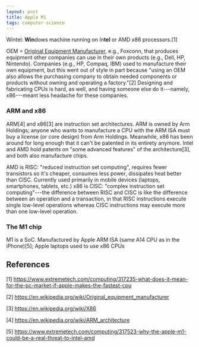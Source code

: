 ```yaml
--- 
layout: post 
title: Apple M1 
tags: computer-science
--- 
```


Wintel: **Win**dows machine running on In**tel** or AMD x86 processors.[1]

OEM = [Original Equipment Manufacturer](https://en.wikipedia.org/wiki/Original_equipment_manufacturer), e.g., Foxconn, that produces equipment other companies can use in their own products (e.g., Dell, HP, Nintendo). 
Companies (e.g., HP, Compaq, IBM) used to manufacture their own equipment, but this went out of style in part because "using an OEM also allows the purchasing company to obtain needed components or products without owning and operating a factory."[2]
Designing and fabricating CPUs is hard, as well, and having someone else do it---namely, x86---meant less headache for these companies. 

### ARM and x86
ARM[4] and x86[3] are instruction set architectures. 
ARM is owned by Arm Holdings; anyone who wants to manufacture a CPU with the ARM ISA must buy a license (or core design) from Arm Holdings. 
Meanwhile, x86 has been around for long enough that it can't be patented in its entirety anymore. 
Intel and AMD hold patents on "some advanced features" of the architecture[3], and both also manufacture chips. 

AMD is RISC: "reduced instruction set computing", requires fewer transistors so it's cheaper, consumes less power, dissipates heat better than CISC. Currently used primarily in mobile devices (laptops, smartphones, tablets, etc.)
x86 is CISC: "complex instruction set computing"---the difference between RISC and CISC is like the difference between an operation and a transaction, in that RISC instructions execute single low-level operations whereas CISC instructions may execute more than one low-level operation. 

### The M1 chip
M1 is a SoC. 
Manufactured by Apple
ARM ISA (same A14 CPU as in the iPhone)[5]; Apple laptops used to use x86 CPUs

## References
[1] https://www.extremetech.com/computing/317235-what-does-it-mean-for-the-pc-market-if-apple-makes-the-fastest-cpu

[2] https://en.wikipedia.org/wiki/Original_equipment_manufacturer

[3] https://en.wikipedia.org/wiki/X86

[4] https://en.wikipedia.org/wiki/ARM_architecture

[5] https://www.extremetech.com/computing/317523-why-the-apple-m1-could-be-a-real-threat-to-intel-amd
